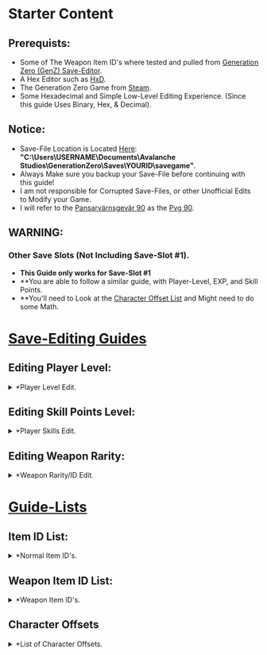 # Starter Content

## Prerequists:
- Some of The Weapon Item ID's where tested and pulled from [Generation Zero (GenZ) Save-Editor](https://github.com/GrimChan/GenZ-Save-File-Editor/blob/c-sharp/Resources/WeaponIDs.csv).
- A Hex Editor such as [HxD](https://mh-nexus.de/en/downloads.php?product=HxD20).
- The Generation Zero Game from [Steam](https://store.steampowered.com/app/704270/Generation_Zero/).
- Some Hexadecimal and Simple Low-Level Editing Experience. (Since this guide Uses Binary, Hex, & Decimal).

## Notice:
- Save-File Location is Located [Here](https://savegamelocation.online/generation-zero/index.html): **"C:\Users\USERNAME\Documents\Avalanche Studios\GenerationZero\Saves\YOURID\savegame"**.
- Always Make sure you backup your Save-File before continuing with this guide!
- I am not responsible for Corrupted Save-Files, or other Unofficial Edits to Modify your Game.
- I will refer to the [Pansarvärnsgevär 90](https://generation-zero.fandom.com/wiki/Pansarv%C3%A4rnsgev%C3%A4r_90) as the [Pvg 90](https://generation-zero.fandom.com/wiki/Pansarv%C3%A4rnsgev%C3%A4r_90).

## WARNING:
### Other Save Slots (Not Including Save-Slot #1).
- **This Guide only works for Save-Slot #1**
- **You are able to follow a similar guide, with Player-Level, EXP, and Skill Points.
- **You'll need to Look at the [Character Offset List](https://github.com/Cracko298/Generation-Zero-Save-Editing-Guide#character-offsets) and Might need to do some Math.





# <ins> Save-Editing Guides </ins>




## Editing Player Level:
<details>
  <summary>*Player Level Edit.</summary>
  
### Editing Player Level:
- Open your Generation Zero Save-File "savegame" in [HxD](https://mh-nexus.de/en/downloads.php?product=HxD20) or your Hex Editor of Choice. ([View Image](https://user-images.githubusercontent.com/78656905/228982927-67b49729-3dca-4e5d-9f10-37ad5b75fce6.png)).

- Click "Seach" and then Click "GoTo..." then type in Offset "3AC". A New byte should have been Highlighted at Offset "3AC". ([View Image](https://user-images.githubusercontent.com/78656905/228983914-c74a2576-2786-45eb-a98f-67636b66b86a.png)).

- After Highlighting the Byte at Offset "3AC" Look at The Window To Your Right (Should be Called **Data Inspector** or Something Like That). ([View Image](https://user-images.githubusercontent.com/78656905/228984773-9157f3d9-aa77-41b5-b9e7-e7eedca28049.png)).

- You Want to Double Click the Value to The Right of Int8 in the "Data Inspector" Window. That Can any Number In-between **0 and 31**. ([View Image](https://user-images.githubusercontent.com/78656905/228985277-ff36e9f1-01ea-42c6-937c-5ac0fef1587d.png)).

- I will change my Value From 29 to 30 in this tutorial. After changing the byte, it will turn to a different color. Such as "Red". Press "Ctrl+S" to Save the File.  ([View Image](https://user-images.githubusercontent.com/78656905/228985634-48164763-15c7-41ed-b80c-b69f9a17e6af.png)).

- Startup "Generation Zero" from Steam. You might need to kill an enemy or two to set your EXP to the Correct Amount.

</details>



## Editing Skill Points Level:
<details>
  <summary>*Player Skills Edit.</summary>

### Editing Skill Points:
- Open your Generation Zero Save-File "savegame" in [HxD](https://mh-nexus.de/en/downloads.php?product=HxD20) or your Hex Editor of Choice. ([View Image](https://user-images.githubusercontent.com/78656905/228982927-67b49729-3dca-4e5d-9f10-37ad5b75fce6.png)).

- Click "Seach" and then Click "GoTo..." then type in Offset "3A0". A New byte should have been Highlighted at Offset "3A0". ([View Image](https://user-images.githubusercontent.com/78656905/228987409-1dd7c6e6-8e8f-47fc-a8b1-1b27ca9ff201.png)).

- After Highlighting the Byte at Offset "3A0" Look at The Window To Your Right (Should be Called **Data Inspector** or Something Like That). ([View Image](https://user-images.githubusercontent.com/78656905/228988607-dda65ecd-38a9-4e7d-b890-b63ca46eddbd.png)).

- You Want to Double Click the Value to The Right of Int8 in the "Data Inspector" Window. That Can any Number In-between **0 and 87**. ([View Image](https://user-images.githubusercontent.com/78656905/228988287-7d11aa7a-4736-4fc8-935e-19c0f489618a.png)).

- I will change my Value From 86 to 2 in this tutorial. After changing the byte, it will turn to a different color. Such as "Red". Press "Ctrl+S" to Save the File.  ([View Image](https://user-images.githubusercontent.com/78656905/228988392-1f7667c7-6730-4ea8-80ef-572c47e73f3d.png)).

- Startup "Generation Zero" from Steam. You should see the Correct Ammount of Skill Points.

</details>


## Editing Weapon Rarity:
<details>
  <summary>*Weapon Rarity/ID Edit.</summary>
  
### Editing Weapon Rarity:
- Before we continue, make sure to check out the [Weapon Item ID's](https://github.com/Cracko298/Generation-Zero-Save-Editing#weapon-item-id-list) to see if Your Item has an ID that we Know. (Otherwise you can't edit it's Rarity ATM).

- Also, make sure that the Weapon is in your Inventory/Hand, and assigned to a slot. (Any of the slots work).

- In This Tutorial I will be Switching my **Experimental Pvg 90** to the worse **Worn Pvg 90**. (For Demo Purposes).

- You'll want to copy the Weapon ID you currently have from the [Weapon Item ID's](https://github.com/Cracko298/Generation-Zero-Save-Editing#weapon-item-id-list) below. (Meaning if you have a Pvg 2-Star, copy that). ([View Image](https://user-images.githubusercontent.com/78656905/228991204-dc74c77c-8c53-4f14-97a8-e592fb9ee028.png)).

- With that ID now copied, head into your preffered Hex Editor (I am using HxD). Press "Ctrl+F" to open up the Search Dialouge, and Click "Integer Number" Tab. ([View Image](https://user-images.githubusercontent.com/78656905/228991732-062b6558-9494-477e-a9ce-700bf30baa18.png)).

- Paste in the Copied Weapon ID, make sure that the "Search Direction" is set to "all",  and Click "Seach All". ([View Image](https://user-images.githubusercontent.com/78656905/228992118-9bf17f41-0d33-4307-b86b-dfd12ad236eb.png)).

- Now, glance down at the bottom for Search Hit(s). You should have roughly **1 to 6** results. Only **1** of the results is your actual weapon. For me, it only has one hit(s). ([View Image](https://user-images.githubusercontent.com/78656905/228992923-57116f10-5b87-499b-94bf-26ebfb286e1a.png)).

- The weapons within an Assigned Slot are normally within the Offset range of 1000 - 2300. Since I only have one hit(s) I'll select that one. ([View Image](https://user-images.githubusercontent.com/78656905/228993639-723d6c8c-a6d2-423c-bafa-89222d393f94.png)).

- Since the found Value is a 4-Byte Integer, We'll edit the "Int32" value, in this case I will replace the Value with the **2-Star Pvg 90** ID. ([View Image](https://user-images.githubusercontent.com/78656905/228995140-c3263ba6-7d84-468d-810e-f6dea998c94b.jpg)).

- Save with "Ctrl+S" and startup "Generation Zero", If you did it correctly, you should see an Increase (or decrease in Rarity).

![image](https://user-images.githubusercontent.com/78656905/228996729-fca4a3e9-7a3e-4edc-96bb-8ee46dd8abd9.png)

</details>








# <ins> Guide-Lists </ins>


## Item ID List:
<details>
  <summary>*Normal Item ID's.</summary>
  
  ### First Aid Packs
  
  <details>
    <summary>Click For "First AID Pack" ID's.</summary>
    
  ### First AID Pack - Item ID's
      
**- "Simple" First Aid Pack: 2050144797**
      
**- "Standard" First Aid Pack: 154430305**
      
**- "Advanced" First Aid Pack: 4135535880**

**- Adrenaline Shot: 3938124543**
      
</details>
  
  ### Deployable Items
  
  <details>
    <summary>Click For "Deployable" ID's.</summary>
    
  ### Deployable Items - Item ID's
  
**- Field Radio ID: 2159829079**

</details>

</details>


## Weapon Item ID List:
<details>
  <summary>*Weapon Item ID's.</summary>

### Pansarvärnsgevär 90
<details>
  <summary>Click For "Pvg 90" ID's.</summary>
  
  ### Pvg 90 - Item ID's
  
**- 1-Star ID: 2727348298**
  
**- 2-Star ID: 1113029778**
  
**- 3-Star ID: 1708071827**
  
**- 4-Star ID: 1940676808**
  
**- 5-Star ID: 1287668466**
  
**- Experimental (6-Star) ID: 1135722230**
</details>


### Älgstudsare Hunting Rifle
<details>
  <summary>Click For "ÄHR" ID's.</summary>
  
  ### ÄHR - Item ID's
  
**- 1-Star ID: 1512823500**
  
**- 2-Star ID: 3797852091**
  
**- 3-Star ID: 1384764071**
  
**- 4-Star ID: 789944801**
  
**- 5-Star ID: 2926162563**
  
**- Experimental (6-Star) ID: No Item ID.**
</details>


### AI-76 Assault Rifle
<details>
  <summary>Click For "AI-76" ID's.</summary>
  
  ### AI-76 - Item ID's
  
**- 1-Star ID: 3528235377**
  
**- 2-Star ID: 4170566388**
  
**- 3-Star ID: 3252499511**
  
**- 4-Star ID: 2593629241**
  
**- 5-Star ID: 2623516647**
  
**- Experimental (6-Star) ID: No Item ID.**
</details>


### Automatgevär 4 Assault Rifle
<details>
  <summary>Click For "AG4" ID's.</summary>
  
  ### AG4 - Item ID's
  
**- 1-Star ID: 2475865089**
  
**- 2-Star ID: 1938816247**
  
**- 3-Star ID: 1564277953**
  
**- 4-Star ID: 1078124586**
  
**- 5-Star ID: 821390159**
  
**- Experimental (6-Star) ID: 1986398252**
</details>

### Automatgevär 5 Assault Rifle
<details>
  <summary>Click For "AG5" ID's.</summary>
  
  ### AG5 - Item ID's
  
**- 1-Star ID: 1858075135**
  
**- 2-Star ID: 4038009463**
  
**- 3-Star ID: 1063891050**
  
**- 4-Star ID: 1628079621**
  
**- 5-Star ID: 3458907921**
  
**- Experimental (6-Star) ID: No Item ID.**
</details>










### Kvm 59 Machine Gun
<details>
  <summary>Click For "Kvm 59" ID's.</summary>
  
  ### Kvm 59 - Item ID's
  
**- 1-Star ID: 1601066909**
  
**- 2-Star ID: 756346513**
  
**- 3-Star ID: 1600997944**
  
**- 4-Star ID: 470978427**
  
**- 5-Star ID: 2318892602**
  
**- Experimental (6-Star) ID: 3823899603**
</details>

### Kvm 89 Squad Automatic Weapon
<details>
  <summary>Click For "Kvm 89" ID's.</summary>
  
  ### Kvm 89 - Item ID's
  
**- 1-Star ID: 862304831**
  
**- 2-Star ID: 3522034483**
  
**- 3-Star ID: 2700579659**
  
**- 4-Star ID: 269593219**
  
**- 5-Star ID: 1115833621**
  
**- Experimental (6-Star) ID: No Item ID.**
</details>

### Granatgevär m/49 Rocket Launcher
<details>
  <summary>Click For "Gng m/49" ID's.</summary>
  
  ### Gng m/49 - Item ID's
  
**- 1-Star ID: 413303018**
  
**- 2-Star ID: 678720182**
  
**- 3-Star ID: 1930252139**
  
**- 4-Star ID: 3849365488**
  
**- 5-Star ID: 1756453791**
  
**- Experimental (6-Star) ID: 2237628567**
</details>



### Meusser Hunting Rifle
<details>
  <summary>Click For "MHR" ID's.</summary>
  
  ### MHR - Item ID's
  
**- 1-Star ID: 2052912546**
  
**- 2-Star ID: 60111070**
  
**- 3-Star ID: 2700874240**
  
**- 4-Star ID: 2214328775**
  
**- 5-Star ID: 345450212**
  
**- Experimental (6-Star) ID: No Item ID.**
</details>

### HP5 Submachine Gun
<details>
  <summary>Click For "HP5" ID's.</summary>
  
  ### HP5 - Item ID's
  
**- 1-Star ID: 3329358393**
  
**- 2-Star ID: 1919634899**
  
**- 3-Star ID: 894785287**
  
**- 4-Star ID: 764274991**
  
**- 5-Star ID: 3995651919**
  
**- Experimental (6-Star) ID: No Item ID.**
</details>

### M/46 "Kpist" SMG Submachine Gun
<details>
  <summary>Click For "Kpist" ID's.</summary>
  
  ### Kpist - Item ID's
  
**- 1-Star ID: 1438049323**
  
**- 2-Star ID: 2562218223**
  
**- 3-Star ID: 471434641**
  
**- 4-Star ID: 3343263738**
  
**- 5-Star ID: 1938906168**
  
**- Experimental (6-Star) ID: 1734102884**
</details>

### Sjöqvist Semi-Auto Shotgun
<details>
  <summary>Click For "Sjöqvist" ID's.</summary>
  
  ### Sjöqvist - Item ID's
  
**- 1-Star ID: 1668043928**
  
**- 2-Star ID: 3944939440**
  
**- 3-Star ID: 3723204762**
  
**- 4-Star ID: 1343436027**
  
**- 5-Star ID: 3777482652**
  
**- Experimental (6-Star) ID: No Item ID.**
</details>

### 12G Pump Action Shotgun
<details>
  <summary>Click For "12G Pump" ID's.</summary>
  
  ### 12G Pump - Item ID's
  
**- 1-Star ID: 3522570570**
  
**- 2-Star ID: 2946942083**
  
**- 3-Star ID: 400886324**
  
**- 4-Star ID: 1211181616**
  
**- 5-Star ID: 2270892881**
  
**- Experimental (6-Star) ID: 1883785329**
</details>

### .44 Magnus Revolver
<details>
  <summary>Click For "Magnus" ID's.</summary>
  
  ### Magnus - Item ID's
  
**- 1-Star ID: 525713563**
  
**- 2-Star ID: 3669591716**
  
**- 3-Star ID: 1539616687**
  
**- 4-Star ID: 3654146736**
  
**- 5-Star ID: 4030765418**
  
**- Experimental (6-Star) ID: No Item ID.**
</details>


### Möller PP Pistol
<details>
  <summary>Click For "Möller" ID's.</summary>
  
  ### Möller - Item ID's
  
**- 1-Star ID: 3055879776**
  
**- 2-Star ID: 2800125862**
  
**- 3-Star ID: 3155991537**
  
**- 4-Star ID: 1225959613**
  
**- 5-Star ID: 358135215**
  
**- Experimental (6-Star) ID: No Item ID.**
</details>





### Klaucke 17 Pistol
<details>
  <summary>Click For "Klaucke" ID's.</summary>
  
  ### Klaucke - Item ID's
  
**- 1-Star ID: 1920462793**
  
**- 2-Star ID: 30913048**
  
**- 3-Star ID: 317912168**
  
**- 4-Star ID: 1158656473**
  
**- 5-Star ID: 1250828800**
  
**- Experimental (6-Star) ID: 2290286314**
</details>







</details>









## Character Offsets
<details>
  <summary>*List of Character Offsets.</summary>
  
  ### Character #2 (Slot #2)
  
  <details>
    <summary>Click For "Character #2 Offsets"</summary>
    
   ### Character #2
     
      
**- Player Level Offset: "0x874"**
      
**- Skill Points Offset: "0x868"**

**- Gained EXP Offset: "0x870"**


</details>
  
  ### Character #3 (Slot #3)
  
  <details>
    <summary>Click For "Character #3 Offsets"</summary>
    
   ### Character #3
     
      
**- Player Level Offset: "0xD3C"**
      
**- Skill Points Offset: "0xD30"**

**- Gained EXP Offset: "0xD38"**


</details>
  
   ### Character #4 (Slot #4)
  
  <details>
    <summary>Click For "Character #4 Offsets"</summary>
    
   ### Character #4
      
      
**- Player Level Offset: "0x1204"**
      
**- Skill Points Offset: "0x11F8"**

**- Gained EXP Offset: "0x1200"**


</details>

   ### Character #5 (Slot #5)

  <details> 
   <summary>Click For "Character #5 Offsets"</summary>
     
   ### Character #5
 
**- Player Level Offset: "0x16CC"**
      
**- Skill Points Offset: "0x16C0"**

**- Gained EXP Offset: "0x16C8"**


</details>
  
  
  
</details>
